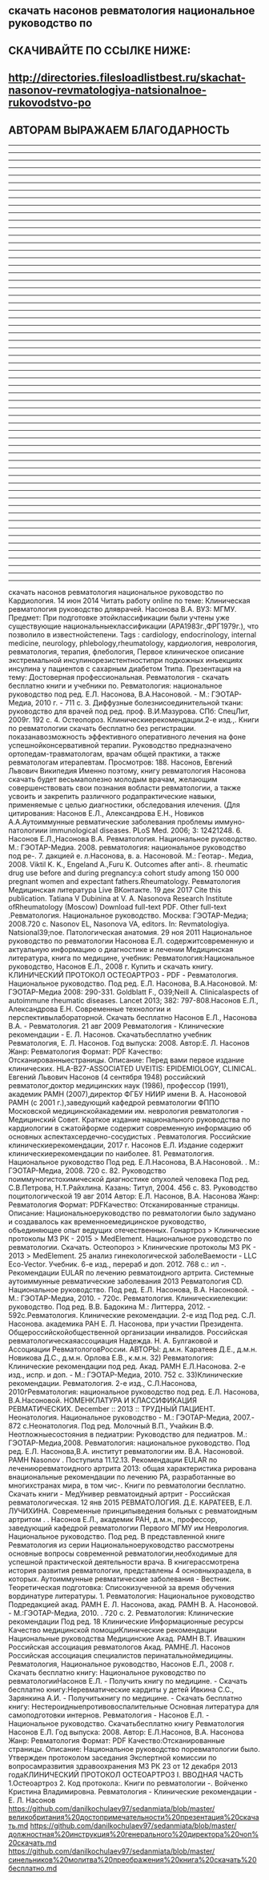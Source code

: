 скачать насонов ревматология национальное руководство по
--------------------------------------------------
СКАЧИВАЙТЕ ПО ССЫЛКЕ НИЖЕ:
--------------------------------------------------
http://directories.filesloadlistbest.ru/skachat-nasonov-revmatologiya-natsionalnoe-rukovodstvo-po
--------------------------------------------------
АВТОРАМ ВЫРАЖАЕМ БЛАГОДАРНОСТЬ
--------------------------------------------------
--------------------------------------------------
--------------------------------------------------
--------------------------------------------------
--------------------------------------------------
--------------------------------------------------
--------------------------------------------------
--------------------------------------------------
--------------------------------------------------
--------------------------------------------------
--------------------------------------------------
--------------------------------------------------
--------------------------------------------------
--------------------------------------------------
--------------------------------------------------
--------------------------------------------------
--------------------------------------------------
--------------------------------------------------
--------------------------------------------------
--------------------------------------------------
--------------------------------------------------
--------------------------------------------------
--------------------------------------------------
--------------------------------------------------
--------------------------------------------------
--------------------------------------------------
--------------------------------------------------
--------------------------------------------------
--------------------------------------------------
--------------------------------------------------
--------------------------------------------------
--------------------------------------------------
--------------------------------------------------
--------------------------------------------------
--------------------------------------------------
--------------------------------------------------
--------------------------------------------------
--------------------------------------------------
--------------------------------------------------
--------------------------------------------------
--------------------------------------------------
--------------------------------------------------
--------------------------------------------------
--------------------------------------------------
--------------------------------------------------
--------------------------------------------------
--------------------------------------------------
--------------------------------------------------
--------------------------------------------------
--------------------------------------------------
--------------------------------------------------
--------------------------------------------------
--------------------------------------------------
--------------------------------------------------
--------------------------------------------------
--------------------------------------------------
--------------------------------------------------
--------------------------------------------------
--------------------------------------------------
--------------------------------------------------
скачать насонов ревматология национальное руководство по Кардиология. 14 июн 2014  Читать работу online по теме: Клиническая ревматология руководство дляврачей. Насонова В.А. ВУЗ: МГМУ. Предмет:  При подготовке этойклассификации были учтены уже существующие национальныеклассификации (АРА1983г.,ФРГ1979г.), что позволило в известнойстепени. Tags : cardiology, endocrinology, internal medicine, neurology, phlebology,rheumatology, кардиология, неврология, ревматология, терапия, флебология, Первое клиническое описание экстремальной инсулинорезистентностипри подкожных инъекциях инсулина у пациентов с сахарным диабетом 1типа. Презентация на тему: Достоверная профессиональная. Ревматология - скачать бесплатно книги и учебники по. Ревматология: национальное руководство под ред. Е.Л. Насонова, В.А.Насоновой. - М.: ГЭОТАР-Медиа, 2010 г. - 711 с. 3. Диффузные болезнисоединительной ткани: руководство для врачей под ред. проф. В.И.Мазурова.  СПб: СпецЛит, 2009г. 192 с. 4. Остеопороз. Клиническиерекомендации.2-е изд.,. Книги по ревматологии скачать бесплатно без регистрации.  показанавозможность эффективного оперативного лечения на фоне успешнойконсервативной терапии. Руководство предназначено ортопедам-травматологам, врачам общей практики, а также ревматологам итерапевтам. Просмотров: 188. Насонов, Евгений Львович  Википедия
Именно поэтому, книгу ревматология Насонова скачать будет весьмаполезно молодым врачам, желающим совершенствовать свои познания вобласти ревматологии, а также усвоить и закрепить различного родапрактические навыки, применяемые с целью диагностики, обследования илечения. (Для цитирования: Насонов Е.Л., Александрова Е.Н., Новиков А.А.Аутоиммунные ревматические заболевания  проблемы иммуно- патологиии  immunological diseases. PLoS Med. 2006; 3: 12421248. 6. Насонов Е.Л.,Насонова В.А. Ревматология. Национальное руководство. М.: ГЭОТАР-Медиа. 2008. ревматология: национальное руководство  под ре-. 7. дакцией е. л.Насонова, в. а. Насоновой. М.: Геотар-. Медиа, 2008. Viktil K. K., Engeland A.,Furu K. Outcomes after anti-. 8. rheumatic drug use before and during pregnancy:a cohort study among 150 000 pregnant women and expectant fathers.Rheumatology. Ревматология  Медицинская литература Live  ВКонтакте. 19 дек 2017  Cite this publication. Tatiana V Dubinina at V. A. Nasonova Research Institute ofRheumatology (Moscow)  Download full-text PDF. Other full-text .Ревматология. Национальное руководство. Москва: ГЭОТАР-Медиа; 2008.720 с. Nasonov EL, Nasonova VA, editors. In: Revmatologiya. Natsional39;noe. Патологическая анатомия. 29 ноя 2011  Национальное руководство по ревматологии Насонова Е.Л. содержитсовременную и актуальную информацию о диагностике и лечении Медицинская литература, книга по медицине, учебник: Ревматология:Национальное руководство, Насонов Е.Л., 2008 г.  Купить и скачать книгу. КЛИНИЧЕСКИЙ ПРОТОКОЛ ОСТЕОАРТРОЗ - PDF -
Ревматология. Национальное руководство. Под ред. Е.Л. Насонова, В.А.Насоновой. М: ГЭОТАР-Медиа 2008: 290-331. Goldblatt F., O39;Neill А. Clinicalaspects of autoimmune rheumatic diseases. Lancet 2013; 382: 797-808.Насонов Е.Л., Александрова Е.Н. Современные технологии и перспективылабораторной. Скачать бесплатно Насонов Е.Л., Насонова В.А. - Ревматология. 21 авг 2009  Ревматология - Клинические рекомендации - Е. Л. Насонов. Скачатьбесплатно учебник Ревматология, Е. Л. Насонов. Год выпуска: 2008. Автор:Е. Л. Насонов Жанр: Ревматология Формат: PDF Качество: Отсканированныестраницы. Описание: Перед вами  первое издание клинических. HLA-B27-ASSOCIATED UVEITIS: EPIDEMIOLOGY, CLINICAL. Евгений Львович Насонов (4 сентября 1948)  российский ревматолог,доктор медицинских наук (1986), профессор (1991), академик РАМН (2007),директор ФГБУ НИИР имени В. А. Насоновой РАМН (с 2001 г.),заведующий кафедрой ревматологии ФППО Московской медицинскойакадемии им. неврология  ревматология - Медицинский Совет. Краткое издание национального руководства по кардиологии в сжатойформе содержит современную информацию об основных аспектахсердечно-сосудистых . Ревматология. Российские клиническиерекомендации, 2017 г. Насонов Е.Л. Издание содержит клиническиерекомендации по наиболее. 81. Ревматология. Национальное руководство  Под ред. Е.Л.Насонова, В.А.Насоновой. . М.: ГЭОТАР-Медиа, 2008.  720 с. 82. Руководство поиммуногистохимической диагностике опухолей человека  Под ред. С.В.Петрова, Н.Т.Райхлина.  Казань: Титул, 2004.  456 с. 83. Руководство поцитологической
19 авг 2014  Автор: Е.Л. Насонов, В.А. Насонова Жанр: Ревматология Формат: PDFКачество: Отсканированные страницы. Описание: Национальноеруководство по ревматологии было задумано и создавалось как временноемедицинское руководство, объединяющее опыт ведущих отечественных. Гонартроз > Клинические протоколы МЗ РК - 2015 > MedElement. Национальное руководство по ревматологии. Скачать. Остеопороз > Клинические протоколы МЗ РК - 2013 > MedElement. 25 анализ гинекологической заболеВаемости  - LLC Eco-Vector. Учебник. 6-е изд., перераб и доп. 2012. 768 с.: ил  -. Рекомендации EULAR по лечению ревматоидного артрита. Системные аутоиммунные ревматические заболевания 2013
Ревматология  СD. Национальное руководство.  Под ред. Е.Л. Насонова, В.А. Насоновой. - М.: ГЭОТАР-Медиа, 2010. - 720с. Ревматология. Клиническиелекции: руководство.  Под ред. В.В. Бадокина  М.: Литтерра, 2012. - 592с.Ревматология. Клинические рекомендации. 2-е изд  Под ред. С.Л. Насонова. академика РАН Е. Л. Насонова, при участии Президента. Общероссийскойобщественной организации инвалидов. Российская ревматологическаяассоциация Надежда. Н. А. Булгаковой и Ассоциации РевматологовРоссии. АВТОРЫ: д.м.н. Каратеев Д.Е., д.м.н. Новикова Д.С., д.м.н. Орлова Е.В., к.м.н. 32) Ревматология: Клинические рекомендации  под ред. Акад. РАМН Е.Л.Насонова.  2-е изд., испр. и доп. - М.: ГЭОТАР-Медиа, 2010.  752 с. 33)Клинические рекомендации. Ревматология. 2-е изд., С.Л.Насонова, 2010гРевматология: национальное руководство под ред. Е.Л. Насонова, В.А.Насоновой. НОМЕНКЛАТУРА И КЛАССИФИКАЦИЯ РЕВМАТИЧЕСКИХ. December :: 2013 :: ТРУДНЫЙ ПАЦИЕНТ. Неонатология. Национальное руководство - М.: ГЭОТАР-Медиа, 2007.- 872 с.Неонатология. Под ред.  Молочный В.П., Учайкин В.Ф. Неотложныесостояния в педиатрии: Руководство для педиатров. М.: ГЭОТАР-Медиа,2008.  Ревматология: национальное руководство. Под ред. Е.Л. Насонова,В.А. институт ревматологии им. В.А. Насоновой. РАМН  Nasonov . Поступила 11.12.13. Рекомендации EULAR по лечениюревматоидного артрита  2013: общая характеристика  рирована внациональные рекомендации по лечению РА, разработанные во многихстранах мира, в том чис-. Книги по ревматологии бесплатно. Скачать книги - МедУнивер
ревматоидный артрит - Российская ревматологическая. 12 янв 2015  РЕВМАТОЛОГИЯ. Д.Е. КАРАТЕЕВ, Е.Л. ЛУЧИХИНА. Современные принципыведения больных с ревматоидным артритом . . Насонов Е.Л., академик РАН, д.м.н., профессор, заведующий кафедрой ревматологии Первого МГМУ им Неврология. Национальное руководство. Под ред. В представленной книге Ревматология из серии Национальноеруководство рассмотрены основные вопросы современной ревматологии,необходимые для успешной практической деятельности врача. В книгерассмотрена история развития ревматологии, представлены 4 основныхраздела, в которых. Аутоиммунные ревматические заболевания - Вестник. Теоретическая подготовка: Списокизученной за время обучения вординатуре литературы. 1. Ревматология: Национальное руководство  Подредакцией акад. РАМН Е. Л. Насонова, акад. РАМН В. А. Насоновой. - М.:ГЭОТАР-Медиа, 2010. . 720 с. 2. Ревматология: Клинические рекомендации Под ред. 18 Клинические Информационные ресурсы Качество медицинской помощиКлинические рекомендации Национальные руководства Медицинские Акад. РАМН В.Т. Ивашкин Российская ассоциация ревматологов Акад. РАМНЕ.Л. Насонов Российская ассоциация специалистов перинатальноймедицины. Ревматология, Национальное руководство, Насонов Е.Л., 2008 г. Скачать бесплатно книгу: Национальное руководство по ревматологииНасонов Е.Л. - Получить книгу по медицине. - Скачать бесплатно книгу:Неревматические кардиты у детей Ивкина С.С., Зарянкина А.И. - Получитькнигу по медицине. - Скачать бесплатно книгу: Нестероидныепротивовоспалительные
Основная литература для самоподготовки интернов. Ревматология - Насонов Е.Л. - Национальное руководство. Скачатьбесплатно книгу Ревматология Насонов Е.Л. Год выпуска: 2008. Автор: Е.Л.Насонов, В.А. Насонова Жанр: Ревматология Формат: PDF Качество:Отсканированные страницы. Описание: Национальное руководство поревматологии было. Утвержден протоколом заседания Экспертной комиссии по вопросамразвития здравоохранения МЗ РК 23 от 12 декабря 2013 годаКЛИНИЧЕСКИЙ ПРОТОКОЛ ОСТЕОАРТРОЗ I. ВВОДНАЯ ЧАСТЬ 1.Остеоартроз 2. Код протокола:. Книги по ревматологии -. Войченко Кристина Владимировна. Ревматология - Клинические рекомендации - Е. Л. Насонов
https://github.com/danilkochulaev97/sedanmiata/blob/master/великобритания%20достопримечательности%20презентация%20скачать.md
https://github.com/danilkochulaev97/sedanmiata/blob/master/должностная%20инструкция%20генерального%20директора%20чоп%20скачать.md
https://github.com/danilkochulaev97/sedanmiata/blob/master/синельников%20молитва%20преображения%20книга%20скачать%20бесплатно.md